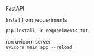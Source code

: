 FastAPI

Install from requeriments

```pip install -r requeriments.txt```


run uvicorn server  
```uvicorn main:app --reload```           